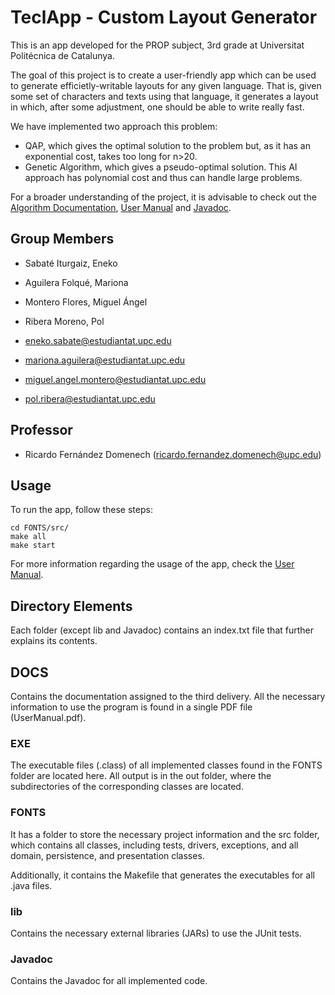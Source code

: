# TeclApp - Custom Layout Generator

This is an app developed for the PROP subject, 3rd grade at Universitat Politécnica de Catalunya.

The goal of this project is to create a user-friendly app which can be used to generate efficietly-writable layouts for any given language. That is, given some set of characters and texts using that language, it generates a layout in which, after some adjustment, one should be able to write really fast.

We have implemented two approach this problem:

- QAP, which gives the optimal solution to the problem but, as it has an exponential cost, takes too long for n>20.
- Genetic Algorithm, which gives a pseudo-optimal solution. This AI approach has polynomial cost and thus can handle large problems.

For a broader understanding of the project, it is advisable to check out the [Algorithm Documentation](DOCS/QAPDocumentacion.pdf), [User Manual](DOCS/ManualDeUsuario.pdf) and [Javadoc](Javadoc/index.html).

## Group Members

- Sabaté Iturgaiz, Eneko 
- Aguilera Folqué, Mariona
- Montero Flores, Miguel Ángel
- Ribera Moreno, Pol

- [eneko.sabate@estudiantat.upc.edu]()
- [mariona.aguilera@estudiantat.upc.edu]()
- [miguel.angel.montero@estudiantat.upc.edu]()
- [pol.ribera@estudiantat.upc.edu]()

## Professor

- Ricardo Fernández Domenech ([ricardo.fernandez.domenech@upc.edu]())

## Usage

To run the app, follow these steps:

```
cd FONTS/src/
make all
make start
```

For more information regarding the usage of the app, check the [User Manual](DOCS/ManualDeUsuario.pdf).

## Directory Elements

Each folder (except lib and Javadoc) contains an index.txt file that further explains its contents.

## DOCS

Contains the documentation assigned to the third delivery. All the necessary information to use the program is found in a single PDF file (UserManual.pdf).

### EXE

The executable files (.class) of all implemented classes found in the FONTS folder are located here. All output is in the out folder, where the subdirectories of the corresponding classes are located.

### FONTS

It has a folder to store the necessary project information and the src folder, which contains all classes, including tests, drivers, exceptions, and all domain, persistence, and presentation classes.

Additionally, it contains the Makefile that generates the executables for all .java files.

### lib

Contains the necessary external libraries (JARs) to use the JUnit tests.

### Javadoc

Contains the Javadoc for all implemented code.



